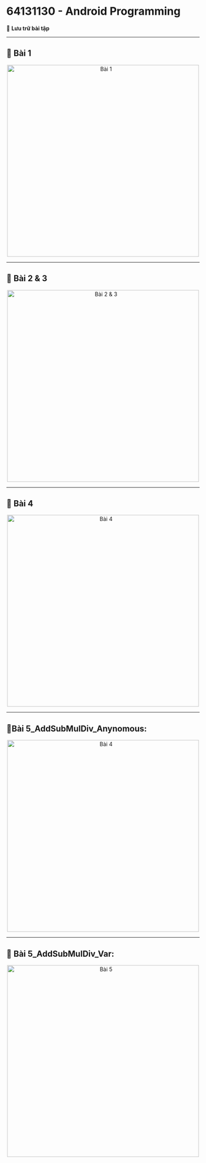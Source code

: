 # 64131130 - Android Programming  
📌 **Lưu trữ bài tập**  

---

## 🔹 Bài 1  
<p align="center">
  <img src="https://github.com/user-attachments/assets/be0c1a04-82cd-4dde-a9ac-250d956c97f3" alt="Bài 1" width="500">
</p>

---

## 🔹 Bài 2 & 3  
<p align="center">
  <img src="https://github.com/user-attachments/assets/ad5fe843-30da-4968-8304-d3a0cd9400f9" alt="Bài 2 & 3" width="500">
</p>

---

## 🔹 Bài 4  
<p align="center">
  <img src="https://github.com/user-attachments/assets/8d0ae887-f176-464f-b039-42f6b6b70030" alt="Bài 4" width="500">
</p>

---
## 🔹Bài 5_AddSubMulDiv_Anynomous:
<p align="center">
  <img src="https://github.com/user-attachments/assets/6567cc8b-feb0-47bf-9568-b52d5f5d839c" alt="Bài 4" width="500">
</p>

---
## 🔹 Bài 5_AddSubMulDiv_Var:  
<p align="center">
  <img src="https://github.com/user-attachments/assets/70d2bc8c-829e-4e49-99b5-f3da62118d6b" alt="Bài 5" width="500">
</p>

